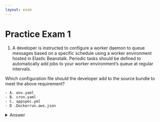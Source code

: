```yaml
---
layout: exam
---
```


# Practice Exam 1

1. A developer is instructed to configure a worker daemon to queue messages based on a specific schedule using a worker environment hosted in Elastic Beanstalk. Periodic tasks should be defined to automatically add jobs to your worker environment’s queue at regular intervals.

Which configuration file should the developer add to the source bundle to meet the above requirement?

    - A. env.yaml	
    - B. cron.yaml	
    - C. appspec.yml	
    - D .Dockerrun.aws.json

<details markdown=1><summary markdown='span'>Answer</summary>
      Correct answer: B
</details>


